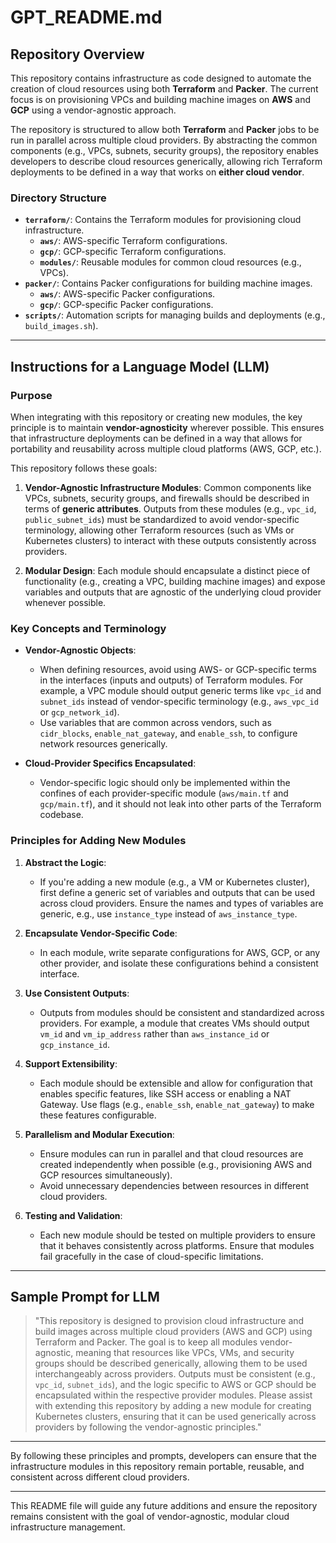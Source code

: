 
# GPT_README.md

## Repository Overview

This repository contains infrastructure as code designed to automate the creation of cloud resources using both **Terraform** and **Packer**. The current focus is on provisioning VPCs and building machine images on **AWS** and **GCP** using a vendor-agnostic approach.

The repository is structured to allow both **Terraform** and **Packer** jobs to be run in parallel across multiple cloud providers. By abstracting the common components (e.g., VPCs, subnets, security groups), the repository enables developers to describe cloud resources generically, allowing rich Terraform deployments to be defined in a way that works on **either cloud vendor**.

### Directory Structure
- **`terraform/`**: Contains the Terraform modules for provisioning cloud infrastructure.
  - **`aws/`**: AWS-specific Terraform configurations.
  - **`gcp/`**: GCP-specific Terraform configurations.
  - **`modules/`**: Reusable modules for common cloud resources (e.g., VPCs).
- **`packer/`**: Contains Packer configurations for building machine images.
  - **`aws/`**: AWS-specific Packer configurations.
  - **`gcp/`**: GCP-specific Packer configurations.
- **`scripts/`**: Automation scripts for managing builds and deployments (e.g., `build_images.sh`).

---

## Instructions for a Language Model (LLM)

### Purpose
When integrating with this repository or creating new modules, the key principle is to maintain **vendor-agnosticity** wherever possible. This ensures that infrastructure deployments can be defined in a way that allows for portability and reusability across multiple cloud platforms (AWS, GCP, etc.).

This repository follows these goals:
1. **Vendor-Agnostic Infrastructure Modules**: Common components like VPCs, subnets, security groups, and firewalls should be described in terms of **generic attributes**. Outputs from these modules (e.g., `vpc_id`, `public_subnet_ids`) must be standardized to avoid vendor-specific terminology, allowing other Terraform resources (such as VMs or Kubernetes clusters) to interact with these outputs consistently across providers.
   
2. **Modular Design**: Each module should encapsulate a distinct piece of functionality (e.g., creating a VPC, building machine images) and expose variables and outputs that are agnostic of the underlying cloud provider whenever possible.

### Key Concepts and Terminology

- **Vendor-Agnostic Objects**: 
  - When defining resources, avoid using AWS- or GCP-specific terms in the interfaces (inputs and outputs) of Terraform modules. For example, a VPC module should output generic terms like `vpc_id` and `subnet_ids` instead of vendor-specific terminology (e.g., `aws_vpc_id` or `gcp_network_id`).
  - Use variables that are common across vendors, such as `cidr_blocks`, `enable_nat_gateway`, and `enable_ssh`, to configure network resources generically.

- **Cloud-Provider Specifics Encapsulated**:
  - Vendor-specific logic should only be implemented within the confines of each provider-specific module (`aws/main.tf` and `gcp/main.tf`), and it should not leak into other parts of the Terraform codebase.

### Principles for Adding New Modules

1. **Abstract the Logic**:
   - If you're adding a new module (e.g., a VM or Kubernetes cluster), first define a generic set of variables and outputs that can be used across cloud providers. Ensure the names and types of variables are generic, e.g., use `instance_type` instead of `aws_instance_type`.
   
2. **Encapsulate Vendor-Specific Code**:
   - In each module, write separate configurations for AWS, GCP, or any other provider, and isolate these configurations behind a consistent interface.
   
3. **Use Consistent Outputs**:
   - Outputs from modules should be consistent and standardized across providers. For example, a module that creates VMs should output `vm_id` and `vm_ip_address` rather than `aws_instance_id` or `gcp_instance_id`.

4. **Support Extensibility**:
   - Each module should be extensible and allow for configuration that enables specific features, like SSH access or enabling a NAT Gateway. Use flags (e.g., `enable_ssh`, `enable_nat_gateway`) to make these features configurable.

5. **Parallelism and Modular Execution**:
   - Ensure modules can run in parallel and that cloud resources are created independently when possible (e.g., provisioning AWS and GCP resources simultaneously).
   - Avoid unnecessary dependencies between resources in different cloud providers.

6. **Testing and Validation**:
   - Each new module should be tested on multiple providers to ensure that it behaves consistently across platforms. Ensure that modules fail gracefully in the case of cloud-specific limitations.

---

## Sample Prompt for LLM

> "This repository is designed to provision cloud infrastructure and build images across multiple cloud providers (AWS and GCP) using Terraform and Packer. The goal is to keep all modules vendor-agnostic, meaning that resources like VPCs, VMs, and security groups should be described generically, allowing them to be used interchangeably across providers. Outputs must be consistent (e.g., `vpc_id`, `subnet_ids`), and the logic specific to AWS or GCP should be encapsulated within the respective provider modules. Please assist with extending this repository by adding a new module for creating Kubernetes clusters, ensuring that it can be used generically across providers by following the vendor-agnostic principles."

---

By following these principles and prompts, developers can ensure that the infrastructure modules in this repository remain portable, reusable, and consistent across different cloud providers.

---

This README file will guide any future additions and ensure the repository remains consistent with the goal of vendor-agnostic, modular cloud infrastructure management.
